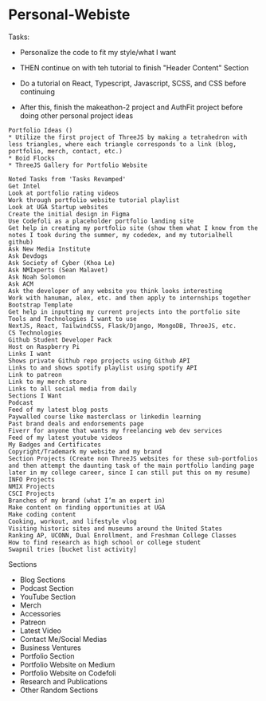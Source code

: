 # Personal-Webiste

Tasks:

- Personalize the code to fit my style/what I want
- THEN continue on with teh tutorial to finish "Header Content" Section

- Do a tutorial on React, Typescript, Javascript, SCSS, and CSS before continuing
- After this, finish the makeathon-2 project and AuthFit project before doing other personal project ideas

```
Portfolio Ideas ()
* Utilize the first project of ThreeJS by making a tetrahedron with less triangles, where each triangle corresponds to a link (blog, portfolio, merch, contact, etc.)
* Boid Flocks
* ThreeJS Gallery for Portfolio Website
```

```
Noted Tasks from 'Tasks Revamped'
Get Intel
Look at portfolio rating videos
Work through portfolio website tutorial playlist
Look at UGA Startup websites
Create the initial design in Figma
Use Codefoli as a placeholder portfolio landing site
Get help in creating my portfolio site (show them what I know from the notes I took during the summer, my codedex, and my tutorialhell github)
Ask New Media Institute
Ask Devdogs
Ask Society of Cyber (Khoa Le)
Ask NMIxperts (Sean Malavet)
Ask Noah Solomon
Ask ACM
Ask the developer of any website you think looks interesting
Work with hanuman, alex, etc. and then apply to internships together
Bootstrap Template
Get help in inputting my current projects into the portfolio site
Tools and Technologies I want to use
NextJS, React, TailwindCSS, Flask/Django, MongoDB, ThreeJS, etc.
CS Technologies
Github Student Developer Pack
Host on Raspberry Pi
Links I want
Shows private Github repo projects using Github API
Links to and shows spotify playlist using spotify API
Link to patreon
Link to my merch store
Links to all social media from daily
Sections I Want
Podcast
Feed of my latest blog posts
Paywalled course like masterclass or linkedin learning
Past brand deals and endorsements page
Fiverr for anyone that wants my freelancing web dev services
Feed of my latest youtube videos
My Badges and Certificates
Copyright/Trademark my website and my brand
Section Projects (Create non ThreeJS websites for these sub-portfolios and then attempt the daunting task of the main portfolio landing page later in my college career, since I can still put this on my resume)
INFO Projects
NMIX Projects
CSCI Projects
Branches of my brand (what I’m an expert in)
Make content on finding opportunities at UGA
Make coding content
Cooking, workout, and lifestyle vlog
Visiting historic sites and museums around the United States
Ranking AP, UCONN, Dual Enrollment, and Freshman College Classes
How to find research as high school or college student
Swapnil tries [bucket list activity]
```

Sections

- Blog Sections
- Podcast Section
- YouTube Section
- Merch
- Accessories
- Patreon
- Latest Video
- Contact Me/Social Medias
- Business Ventures
- Portfolio Section
- Portfolio Website on Medium
- Portfolio Website on Codefoli
- Research and Publications
- Other Random Sections
